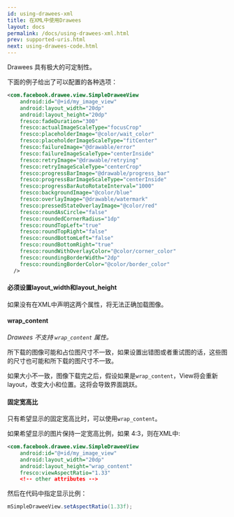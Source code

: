 ```yaml
---
id: using-drawees-xml
title: 在XML中使用Drawees
layout: docs
permalink: /docs/using-drawees-xml.html
prev: supported-uris.html
next: using-drawees-code.html
---
```


Drawees 具有极大的可定制性。

下面的例子给出了可以配置的各种选项：

```xml
<com.facebook.drawee.view.SimpleDraweeView
    android:id="@+id/my_image_view"
    android:layout_width="20dp"
    android:layout_height="20dp"
    fresco:fadeDuration="300"
    fresco:actualImageScaleType="focusCrop"
    fresco:placeholderImage="@color/wait_color"
    fresco:placeholderImageScaleType="fitCenter"
    fresco:failureImage="@drawable/error"
    fresco:failureImageScaleType="centerInside"
    fresco:retryImage="@drawable/retrying"
    fresco:retryImageScaleType="centerCrop"
    fresco:progressBarImage="@drawable/progress_bar"
    fresco:progressBarImageScaleType="centerInside"
    fresco:progressBarAutoRotateInterval="1000"
    fresco:backgroundImage="@color/blue"
    fresco:overlayImage="@drawable/watermark"
    fresco:pressedStateOverlayImage="@color/red"
    fresco:roundAsCircle="false"
    fresco:roundedCornerRadius="1dp"
    fresco:roundTopLeft="true"
    fresco:roundTopRight="false"
    fresco:roundBottomLeft="false"
    fresco:roundBottomRight="true"
    fresco:roundWithOverlayColor="@color/corner_color"
    fresco:roundingBorderWidth="2dp"
    fresco:roundingBorderColor="@color/border_color"
  />
```

#### 必须设置layout_width和layout_height

如果没有在XML中声明这两个属性，将无法正确加载图像。

#### wrap_content

*Drawees 不支持 `wrap_content` 属性。*

所下载的图像可能和占位图尺寸不一致，如果设置出错图或者重试图的话，这些图的尺寸也可能和所下载的图尺寸不一致。

如果大小不一致，图像下载完之后，假设如果是`wrap_content`，View将会重新layout，改变大小和位置。这将会导致界面跳跃。

#### 固定宽高比

只有希望显示的固定宽高比时，可以使用`wrap_content`。

如果希望显示的图片保持一定宽高比例，如果 4:3，则在XML中:

```xml
<com.facebook.drawee.view.SimpleDraweeView
    android:id="@+id/my_image_view"
    android:layout_width="20dp"
    android:layout_height="wrap_content"
    fresco:viewAspectRatio="1.33"
    <!-- other attributes -->
```

然后在代码中指定显示比例：


```java
mSimpleDraweeView.setAspectRatio(1.33f);
```
